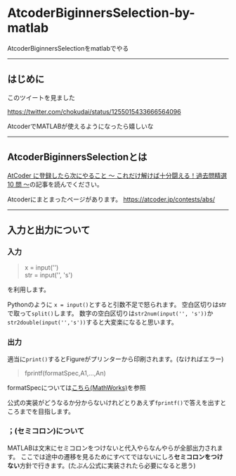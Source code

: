 # AtcoderBiginnersSelection-by-matlab

AtcoderBiginnersSelectionをmatlabでやる

---

## はじめに

このツイートを見ました

https://twitter.com/chokudai/status/1255015433666564096

AtcoderでMATLABが使えるようになったら嬉しいな

---

## AtcoderBiginnersSelectionとは

[AtCoder に登録したら次にやること ～ これだけ解けば十分闘える！過去問精選 10 問 ～](https://qiita.com/drken/items/fd4e5e3630d0f5859067#5-%E9%81%8E%E5%8E%BB%E5%95%8F%E7%B2%BE%E9%81%B8-10-%E5%95%8F)の記事を読んでください。

Atcoderにまとまったページがあります。
https://atcoder.jp/contests/abs/

---

## 入力と出力について

### 入力

> x = input('')\
> str = input('', 's')

を利用します。

Pythonのように ``x = input()``とすると引数不足で怒られます。
空白区切りはstrで取って``split()``します。
数字の空白区切りは``str2num(input('', 's'))``か``str2double(input('','s'))``すると大変楽になると思います。

### 出力

適当に``print()``するとFigureがプリンターから印刷されます。(なければエラー)

> fprintf(formatSpec,A1,...,An)

formatSpecについては[こちら(MathWorks)](https://jp.mathworks.com/help/matlab/ref/fprintf.html#btf8xsy-1_sep_shared-formatSpec)を参照

公式の実装がどうなるか分からないけれどとりあえず``fprintf()``で答えを出すところまでを目指します。

### ；(セミコロン)について

MATLABは文末にセミコロンをつけないと代入やらなんやらが全部出力されます。
ここでは途中の遷移を見るためにすべてではないにしろ**セミコロンをつけない**方針で行きます。(たぶん公式に実装されたら必要になると思う)
